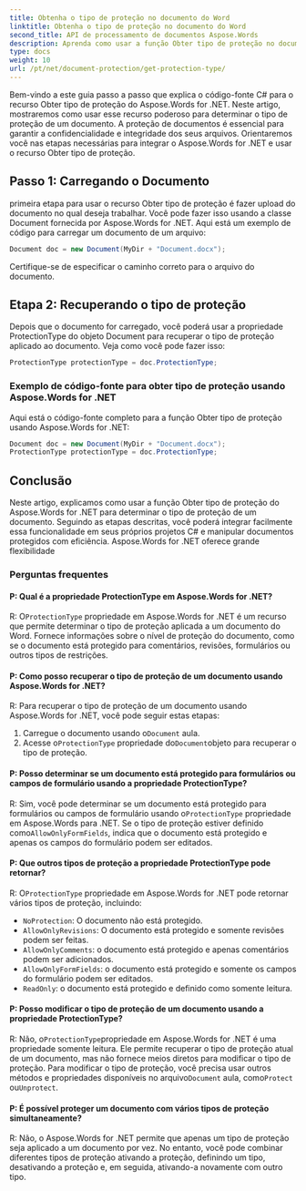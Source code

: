 ```yaml
---
title: Obtenha o tipo de proteção no documento do Word
linktitle: Obtenha o tipo de proteção no documento do Word
second_title: API de processamento de documentos Aspose.Words
description: Aprenda como usar a função Obter tipo de proteção no documento do Word do Aspose.Words for .NET para determinar o tipo de proteção de um documento.
type: docs
weight: 10
url: /pt/net/document-protection/get-protection-type/
---
```

Bem-vindo a este guia passo a passo que explica o código-fonte C# para o recurso Obter tipo de proteção do Aspose.Words for .NET. Neste artigo, mostraremos como usar esse recurso poderoso para determinar o tipo de proteção de um documento. A proteção de documentos é essencial para garantir a confidencialidade e integridade dos seus arquivos. Orientaremos você nas etapas necessárias para integrar o Aspose.Words for .NET e usar o recurso Obter tipo de proteção.

## Passo 1: Carregando o Documento

primeira etapa para usar o recurso Obter tipo de proteção é fazer upload do documento no qual deseja trabalhar. Você pode fazer isso usando a classe Document fornecida por Aspose.Words for .NET. Aqui está um exemplo de código para carregar um documento de um arquivo:

```csharp
Document doc = new Document(MyDir + "Document.docx");
```

Certifique-se de especificar o caminho correto para o arquivo do documento.

## Etapa 2: Recuperando o tipo de proteção

Depois que o documento for carregado, você poderá usar a propriedade ProtectionType do objeto Document para recuperar o tipo de proteção aplicado ao documento. Veja como você pode fazer isso:

```csharp
ProtectionType protectionType = doc.ProtectionType;
```

### Exemplo de código-fonte para obter tipo de proteção usando Aspose.Words for .NET

Aqui está o código-fonte completo para a função Obter tipo de proteção usando Aspose.Words for .NET:

```csharp
Document doc = new Document(MyDir + "Document.docx");
ProtectionType protectionType = doc.ProtectionType;
```

## Conclusão

Neste artigo, explicamos como usar a função Obter tipo de proteção do Aspose.Words for .NET para determinar o tipo de proteção de um documento. Seguindo as etapas descritas, você poderá integrar facilmente essa funcionalidade em seus próprios projetos C# e manipular documentos protegidos com eficiência. Aspose.Words for .NET oferece grande flexibilidade

### Perguntas frequentes

#### P: Qual é a propriedade ProtectionType em Aspose.Words for .NET?

 R: O`ProtectionType` propriedade em Aspose.Words for .NET é um recurso que permite determinar o tipo de proteção aplicada a um documento do Word. Fornece informações sobre o nível de proteção do documento, como se o documento está protegido para comentários, revisões, formulários ou outros tipos de restrições.

#### P: Como posso recuperar o tipo de proteção de um documento usando Aspose.Words for .NET?

R: Para recuperar o tipo de proteção de um documento usando Aspose.Words for .NET, você pode seguir estas etapas:
1.  Carregue o documento usando o`Document` aula.
2.  Acesse o`ProtectionType` propriedade do`Document`objeto para recuperar o tipo de proteção.

#### P: Posso determinar se um documento está protegido para formulários ou campos de formulário usando a propriedade ProtectionType?

 R: Sim, você pode determinar se um documento está protegido para formulários ou campos de formulário usando o`ProtectionType` propriedade em Aspose.Words para .NET. Se o tipo de proteção estiver definido como`AllowOnlyFormFields`, indica que o documento está protegido e apenas os campos do formulário podem ser editados.

#### P: Que outros tipos de proteção a propriedade ProtectionType pode retornar?

 R: O`ProtectionType` propriedade em Aspose.Words for .NET pode retornar vários tipos de proteção, incluindo:
- `NoProtection`: O documento não está protegido.
- `AllowOnlyRevisions`: O documento está protegido e somente revisões podem ser feitas.
- `AllowOnlyComments`: o documento está protegido e apenas comentários podem ser adicionados.
- `AllowOnlyFormFields`: o documento está protegido e somente os campos do formulário podem ser editados.
- `ReadOnly`: o documento está protegido e definido como somente leitura.

#### P: Posso modificar o tipo de proteção de um documento usando a propriedade ProtectionType?

 R: Não, o`ProtectionType`propriedade em Aspose.Words for .NET é uma propriedade somente leitura. Ele permite recuperar o tipo de proteção atual de um documento, mas não fornece meios diretos para modificar o tipo de proteção. Para modificar o tipo de proteção, você precisa usar outros métodos e propriedades disponíveis no arquivo`Document` aula, como`Protect` ou`Unprotect`.

#### P: É possível proteger um documento com vários tipos de proteção simultaneamente?

R: Não, o Aspose.Words for .NET permite que apenas um tipo de proteção seja aplicado a um documento por vez. No entanto, você pode combinar diferentes tipos de proteção ativando a proteção, definindo um tipo, desativando a proteção e, em seguida, ativando-a novamente com outro tipo.

